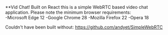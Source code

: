**Vid Chat!
Built on React this is a simple WebRTC based video chat application. Please note the minimum browser requirements:    
-Microsoft Edge 12
-Google Chrome 28
-Mozilla Firefox 22
-Opera 18

Couldn't have been built without: https://github.com/andyet/SimpleWebRTC